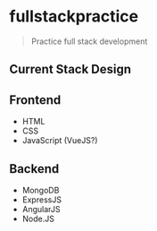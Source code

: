# fullstackpractice
> Practice full stack development

## Current Stack Design

## Frontend
- HTML
- CSS
- JavaScript (VueJS?)

## Backend
- MongoDB
- ExpressJS
- AngularJS
- Node.JS
